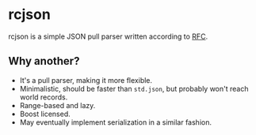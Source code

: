# rcjson

rcjson is a simple JSON pull parser written according to [RFC](https://tools.ietf.org/html/rfc8259).

## Why another?

* It's a pull parser, making it more flexible.
* Minimalistic, should be faster than `std.json`, but probably won't reach world records.
* Range-based and lazy.
* Boost licensed.
* May eventually implement serialization in a similar fashion.
